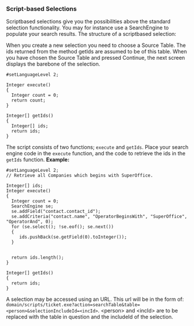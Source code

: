 <properties date="2016-06-24"
/>

### Script-based Selections

Scriptbased selections give you the possibilities above the standard selection functionality. You may for instance use a SearchEngine to populate your search results.
The structure of a scriptbased selection:

When you create a new selection you need to choose a Source Table. The ids returned from the method getIds are assumed to be of this table. When you have chosen the Source Table and pressed Continue, the next screen displays the barebone of the selection.

```
#setLanguageLevel 2;

Integer execute()
{
  Integer count = 0;
  return count;
}

Integer[] getIds()
{
  Integer[] ids;
  return ids;
}
```

The script consists of two functions; `execute` and `getIds`. Place your search engine code in the `execute` function, and the code to retrieve the ids in the `getIds` function.
**Example:**

```
#setLanguageLevel 2;
// Retrieve all Companies which begins with SuperOffice.

Integer[] ids;
Integer execute()
{
  Integer count = 0;
  SearchEngine se;
  se.addField("contact.contact_id");
  se.addCriteria("contact.name", "OperatorBeginsWith", "SuperOffice", "OperatorAnd", 0);
  for (se.select(); !se.eof(); se.next())
  {
     ids.pushBack(se.getField(0).toInteger());
  }


  return ids.length();
}

Integer[] getIds()
{
  return ids;
}
```

A selection may be accessed using an URL. This url will be in the form of: `domain/scripts/ticket.exe?action=searchTable&table=<person>&selectionIncludeId=<incId>`.
&lt;person&gt; and &lt;incId&gt; are to be replaced with the table in question and the includeId of the selection.

